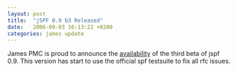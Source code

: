 ```yaml
---
layout: post
title:  "jSPF 0.9 b3 Released"
date:   2006-09-03 16:13:22 +0200
categories: james update
---
```


James PMC is proud to announce the [availability][availability] of the third beta of jspf 0.9.
This version has start to use the official spf testsuite to fix all rfc issues.

[availability]: http://people.apache.org/dist/james/jspf/